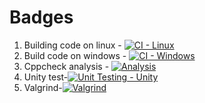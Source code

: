 # Badges #
1. Building code on linux - [![CI - Linux](https://github.com/PranithAlva/M1_BillingSystem/actions/workflows/c-cpp.yml/badge.svg)](https://github.com/PranithAlva/M1_BillingSystem/actions/workflows/c-cpp.yml)<br>
2. Build code on windows - [![CI - Windows](https://github.com/PranithAlva/M1_BillingSystem/actions/workflows/w-cpp.yml/badge.svg)](https://github.com/PranithAlva/M1_BillingSystem/actions/workflows/w-cpp.yml)<br>
3. Cppcheck analysis - [![Analysis](https://github.com/PranithAlva/M1_BillingSystem/actions/workflows/analysis.yml/badge.svg)](https://github.com/PranithAlva/M1_BillingSystem/actions/workflows/analysis.yml)<br>
4. Unity test-[![Unit Testing - Unity](https://github.com/PranithAlva/M1_BillingSystem/actions/workflows/unity.yml/badge.svg)](https://github.com/PranithAlva/M1_BillingSystem/actions/workflows/unity.yml)<br>
5. Valgrind-[![Valgrind](https://github.com/PranithAlva/M1_BillingSystem/actions/workflows/valgrind.yml/badge.svg)](https://github.com/PranithAlva/M1_BillingSystem/actions/workflows/valgrind.yml)<br>
